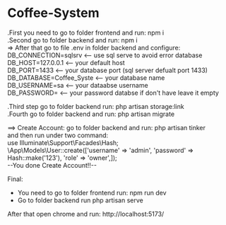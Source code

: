 # Coffee-System  

.First you need to go to folder frontend and run: npm i  
.Second go to folder backend and run: npm i  
=> After that go to file .env in folder backend and configure:  
DB_CONNECTION=sqlsrv      <-- use sql serve to avoid error database  
DB_HOST=127.0.0.1         <-- your default host  
DB_PORT=1433              <-- your database port (sql server defualt port 1433)  
DB_DATABASE=Coffee_Syste  <-- your database name  
DB_USERNAME=sa            <-- your dataabse username  
DB_PASSWORD=              <-- your password databse if don't have leave it empty  

.Third step go to folder backend run: php artisan storage:link  
.Fourth go to folder backend and run: php artisan migrate 

==> Create Account: go to folder backend and run: php artisan tinker  
and then run under two command:  
use Illuminate\Support\Facades\Hash;  
\App\Models\User::create(['username' => 'admin', 'password' => Hash::make('123'), 'role' => 'owner',]);  
--You done Create Account!!--  

Final:  
- You need to go to folder frontend run: npm run dev  
- Go to folder backend run php artisan serve  

After that open chrome and run: http://localhost:5173/  
